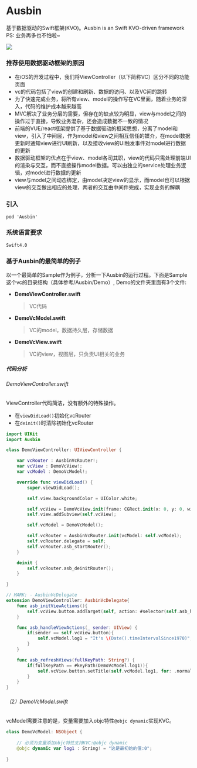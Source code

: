 # Ausbin
基于数据驱动的Swift框架(KVO)。Ausbin is an Swift KVO-driven framework
PS: 业务再多也不怕啦~


![](http://wxtopik.oss-cn-shanghai.aliyuncs.com/app/images/ausbin.png)

### 推荐使用数据驱动框架的原因
- 在iOS的开发过程中，我们将ViewController（以下简称VC）区分不同的功能页面
- vc的代码包括了view的创建和刷新、数据的访问、以及VC间的跳转
- 为了快速完成业务，将所有view、model的操作写在VC里面，随着业务的深入，代码的维护成本越来越高
- MVC解决了业务分层的需要，但存在的缺点较为明显，view与model之间的操作过于直接，导致业务混杂，还会造成数据不一致的情况
- 前端的VUE/react框架提供了基于数据驱动的框架思想，分离了model和view，引入了中间层，作为model和view之间相互信任的媒介，在model数据更新时通知view进行UI刷新，以及接收view的UI触发事件对model进行数据的更新
- 数据驱动框架的优点在于view、model各司其职，view的代码只需处理前端UI的渲染与交互，而不直接操作model数据。可以由独立的service处理业务逻辑，对model进行数据的更新
- view与model之间动态绑定，由model决定view的显示，而model也可以根据view的交互做出相应的处理，两者的交互由中间件完成，实现业务的解耦

### 引入
`pod 'Ausbin'`

### 系统语言要求
`Swift4.0`

### 基于Ausbin的最简单的例子
以一个最简单的Sample作为例子，分析一下Ausbin的运行过程。下面是Sample这个vc的目录结构（具体参考/Ausbin/Demo）, Demo的文件夹里面有3个文件:

+ **DemoViewController.swift**
	> VC代码

+ **DemoVcModel.swift**
	> VC的model，数据持久层，存储数据

+ **DemoVcView.swift**
	> VC的view，视图层，只负责UI相关的业务

##### 代码分析
###### DemoViewController.swift
ViewController代码简洁，没有额外的特殊操作。
- 在`viewDidLoad()`初始化vcRouter
- 在`deinit()`时清除初始化vcRouter

```swift
import UIKit
import Ausbin

class DemoViewController: UIViewController {

    var vcRouter : AusbinVcRouter!;
    var vcView : DemoVcView!;
    var vcModel : DemoVcModel!;

    override func viewDidLoad() {
        super.viewDidLoad();

        self.view.backgroundColor = UIColor.white;

        self.vcView = DemoVcView.init(frame: CGRect.init(x: 0, y: 0, width: self.view.frame.size.width, height: self.view.frame.size.height));
        self.view.addSubview(self.vcView);

        self.vcModel = DemoVcModel();

        self.vcRouter = AusbinVcRouter.init(vcModel: self.vcModel);
        self.vcRouter.delegate = self;
        self.vcRouter.asb_startRouter();
    }

    deinit {
        self.vcRouter.asb_deinitRouter();
    }

}

// MARK: - AusbinVcDelegate
extension DemoViewController: AusbinVcDelegate{
    func asb_initViewActions(){
        self.vcView.button.addTarget(self, action: #selector(self.asb_handleViewActions(_:)), for: .touchUpInside);
    }

    func asb_handleViewActions(_ sender: UIView) {
        if(sender == self.vcView.button){
            self.vcModel.log1 = "It's \(Date().timeIntervalSince1970)";
        }
    }

    func asb_refreshViews(fullKeyPath: String?) {
        if(fullKeyPath == #keyPath(DemoVcModel.log1)){
            self.vcView.button.setTitle(self.vcModel.log1, for: .normal);
        }
    }
}
```

###### （2）DemoVcModel.swift

vcModel需要注意的是，变量需要加入objc特性`@objc dynamic`实现KVC。

```swift
class DemoVcModel: NSObject {
    
    // 必须为变量添加objc特性支持KVC:@objc dynamic
    @objc dynamic var log1 : String! = "这是最初始的值:0";
    
}
```
